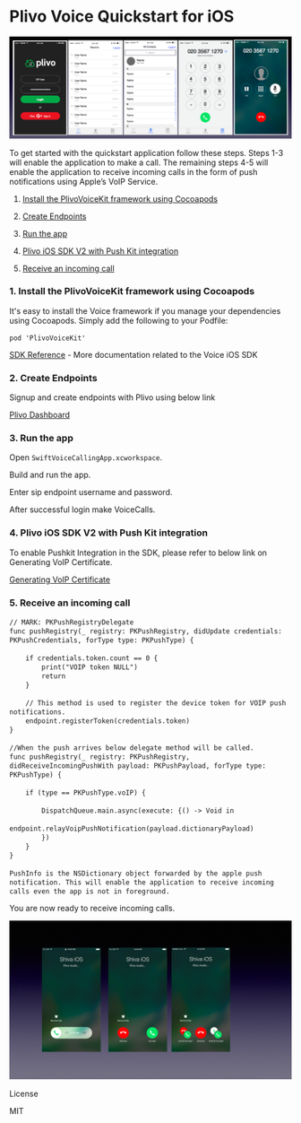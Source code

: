 # Plivo Voice Quickstart for iOS



![plivo-iOSsdk-2.0-example](ReadMeImages/app.png)



To get started with the quickstart application follow these steps. Steps 1-3 will enable the application to make a call. The remaining steps 4-5 will enable the application to receive incoming calls in the form of push notifications using Apple’s VoIP Service.

1. [Install the PlivoVoiceKit framework using Cocoapods](#bullet1)

2. [Create Endpoints](#bullet2)

3. [Run the app](#bullet3)

4. [Plivo iOS SDK V2 with Push Kit integration](#bullet4)

5. [Receive an incoming call](#bullet5)



### <a name="bullet1"></a>1. Install the PlivoVoiceKit framework using Cocoapods

It's easy to install the Voice framework if you manage your dependencies using Cocoapods. Simply add the following to your Podfile:


    pod 'PlivoVoiceKit'
    
   
[SDK Reference](https://www.plivo.com/docs/sdk/ios/v2/reference) - More documentation related to the Voice iOS SDK

### <a name="bullet2"></a>2. Create Endpoints

Signup and create endpoints with Plivo using below link

[Plivo Dashboard](https://manage.plivo.com/accounts/login/)


### <a name="bullet3"></a>3. Run the app

Open `SwiftVoiceCallingApp.xcworkspace`. 

Build and run the app. 

Enter sip endpoint username and password. 

After successful login make VoiceCalls. 


### <a name="bullet4"></a>4. Plivo iOS SDK V2 with Push Kit integration

To enable Pushkit Integration in the SDK, please refer to below link on Generating VoIP Certificate. 

[Generating VoIP Certificate](https://www.plivo.com/docs/sdk/ios/setting-up-push-credentials/)

### <a name="bullet5"></a>5. Receive an incoming call

    // MARK: PKPushRegistryDelegate
    func pushRegistry(_ registry: PKPushRegistry, didUpdate credentials: PKPushCredentials, forType type: PKPushType) {
                
        if credentials.token.count == 0 {
            print("VOIP token NULL")
            return
        }
        
        // This method is used to register the device token for VOIP push notifications.
        endpoint.registerToken(credentials.token)
    }

    //When the push arrives below delegate method will be called. 
    func pushRegistry(_ registry: PKPushRegistry, didReceiveIncomingPushWith payload: PKPushPayload, forType type: PKPushType) {
                
        if (type == PKPushType.voIP) {
            
            DispatchQueue.main.async(execute: {() -> Void in
                endpoint.relayVoipPushNotification(payload.dictionaryPayload)
            })
        }
    }
    
    PushInfo is the NSDictionary object forwarded by the apple push notification. This will enable the application to receive incoming calls even the app is not in foreground.


You are now ready to receive incoming calls. 

![plivo-iOSsdk-2.0-example](ReadMeImages/callkit.png)

License

MIT
